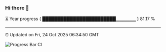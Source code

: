 ### Hi there 👋

⏳ Year progress { ████████████████████████▁▁▁▁▁▁ } 81.17 %

---

⏰ Updated on Fri, 24 Oct 2025 06:34:50 GMT

![Progress Bar CI](https://github.com/ZhaoGui/ZhaoGui/workflows/Progress%20Bar%20CI/badge.svg)
